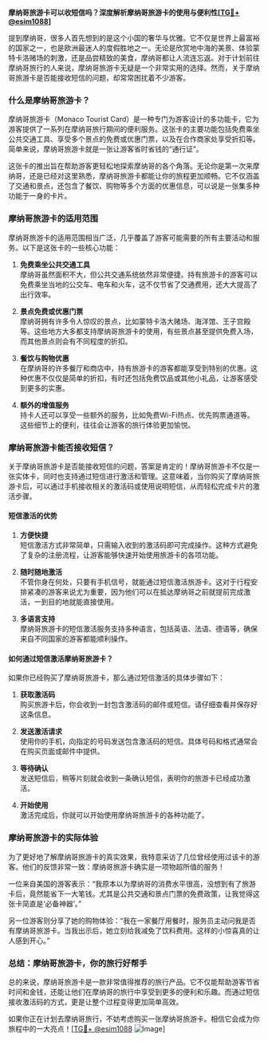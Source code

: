 **摩纳哥旅游卡可以收短信吗？深度解析摩纳哥旅游卡的使用与便利性[[TG💪+ @esim1088](https://t.me/s/esim1088)]**

提到摩纳哥，很多人首先想到的是这个小国的奢华与优雅。它不仅是世界上最富裕的国家之一，也是欧洲最迷人的度假胜地之一。无论是欣赏地中海的美景、体验蒙特卡洛赌场的刺激，还是品尝精致的美食，摩纳哥都让人流连忘返。对于计划前往摩纳哥旅行的人来说，摩纳哥旅游卡无疑是一个非常实用的选择。然而，关于摩纳哥旅游卡是否能接收短信的问题，却常常困扰着不少游客。

### **什么是摩纳哥旅游卡？**

摩纳哥旅游卡（Monaco Tourist Card）是一种专门为游客设计的多功能卡，它为游客提供了一系列在摩纳哥旅行期间的便利服务。这张卡的主要功能包括免费乘坐公共交通工具、享受多个景点的免费或优惠门票，以及在合作商家处享受折扣等。简单来说，摩纳哥旅游卡就是一张让游客省时省钱的“通行证”。

这张卡的推出旨在帮助游客更轻松地探索摩纳哥的各个角落。无论你是第一次来摩纳哥，还是已经对这里熟悉，摩纳哥旅游卡都能让你的旅程更加顺畅。它不仅涵盖了交通和景点，还包含了餐饮、购物等多个方面的优惠信息，可以说是一张集多种功能于一身的卡片。

### **摩纳哥旅游卡的适用范围**

摩纳哥旅游卡的适用范围相当广泛，几乎覆盖了游客可能需要的所有主要活动和服务。以下是这张卡的一些核心功能：

1. **免费乘坐公共交通工具**  
   摩纳哥虽然面积不大，但公共交通系统依然非常便捷。持有旅游卡的游客可以免费乘坐当地的公交车、电车和火车，这不仅节省了交通费用，还大大提高了出行效率。

2. **景点免费或优惠门票**  
   摩纳哥拥有许多令人惊叹的景点，比如蒙特卡洛大赌场、海洋馆、王子宫殿等。这些地方大多都支持摩纳哥旅游卡的使用，有些景点甚至提供免费入场，而其他景点则会有不同程度的折扣。

3. **餐饮与购物优惠**  
   在摩纳哥的许多餐厅和商店中，持有旅游卡的游客都能享受到特别的优惠。这种优惠不仅仅是简单的折扣，有时还包括免费饮品或其他小礼品，让游客感受到更多的实惠。

4. **额外的增值服务**  
   持卡人还可以享受一些额外的服务，比如免费Wi-Fi热点、优先购票通道等。这些细节上的便利，往往会让游客的旅行体验更加愉悦。

### **摩纳哥旅游卡能否接收短信？**

关于摩纳哥旅游卡是否能接收短信的问题，答案是肯定的！摩纳哥旅游卡不仅是一张实体卡，同时也支持通过短信进行激活和管理。这意味着，当你购买了摩纳哥旅游卡后，可以通过手机接收相关的激活码或使用说明短信，从而轻松完成卡片的激活步骤。

#### **短信激活的优势**
1. **方便快捷**  
   短信激活方式非常简单，只需输入收到的激活码即可完成操作。这种方式避免了复杂的注册流程，让游客能够快速开始使用旅游卡的各项功能。

2. **随时随地激活**  
   不管你身在何处，只要有手机信号，就能通过短信激活旅游卡。这对于行程安排紧凑的游客来说尤为重要，因为他们可以在抵达摩纳哥之前就提前完成激活，一到目的地就能直接使用。

3. **多语言支持**  
   摩纳哥旅游卡的短信激活服务支持多种语言，包括英语、法语、德语等，确保来自不同国家的游客都能顺利操作。

#### **如何通过短信激活摩纳哥旅游卡？**

如果你已经购买了摩纳哥旅游卡，那么通过短信激活的具体步骤如下：

1. **获取激活码**  
   购买旅游卡后，你会收到一封包含激活码的邮件或短信。请仔细查看并保存好这条信息。

2. **发送激活请求**  
   使用你的手机，向指定的号码发送包含激活码的短信。具体号码和格式通常会在购买页面或邮件中提供。

3. **等待确认**  
   发送短信后，稍等片刻就会收到一条确认短信，表明你的旅游卡已经成功激活。

4. **开始使用**  
   激活完成后，你就可以开始使用摩纳哥旅游卡的各种功能了。

### **摩纳哥旅游卡的实际体验**

为了更好地了解摩纳哥旅游卡的真实效果，我特意采访了几位曾经使用过该卡的游客。他们的反馈非常一致：摩纳哥旅游卡确实是一项物超所值的服务！

一位来自美国的游客表示：“我原本以为摩纳哥的消费水平很高，没想到有了旅游卡后，竟然能省下一大笔钱。尤其是公共交通和景点门票的免费政策，让我觉得这张卡简直是‘必备神器’。”

另一位游客则分享了她的购物体验：“我在一家餐厅用餐时，服务员主动问我是否有摩纳哥旅游卡。当我出示后，她立刻给我减免了饮料费用。这样的小惊喜真的让人感到开心。”

### **总结：摩纳哥旅游卡，你的旅行好帮手**

总的来说，摩纳哥旅游卡是一款非常值得推荐的旅行产品。它不仅能帮助游客节省时间和金钱，还能让他们在摩纳哥的旅行中享受到更多的便利和乐趣。而通过短信接收激活码的方式，更是让整个过程变得更加简单高效。

如果你正在计划去摩纳哥旅行，不妨考虑购买一张摩纳哥旅游卡。相信它会成为你旅程中的一大亮点！[[TG💪+ @esim1088](https://t.me/s/esim1088) ![Image](https://i.postimg.cc/4NQfJmqS/Snipaste-2025-05-13-00-14-12.png)]